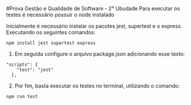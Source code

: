 #Prova Gestão e Qualidade de Software - 2° Ubudade
Para executar os testes é necessário possuir o node instalado

Inicialmente é necessário instalar os pacotes jest, supertest e o express.
Executando os seguintes comandos:
```
npm install jest supertest express
```

1. Em seguida configure o arquivo package.json adicionando esse texto:

```
"scripts": {
    "test": "jest"
  },
```

2. Por fim, basta executar os testes no terminal, utilizando o comando:
```
npm run test
```